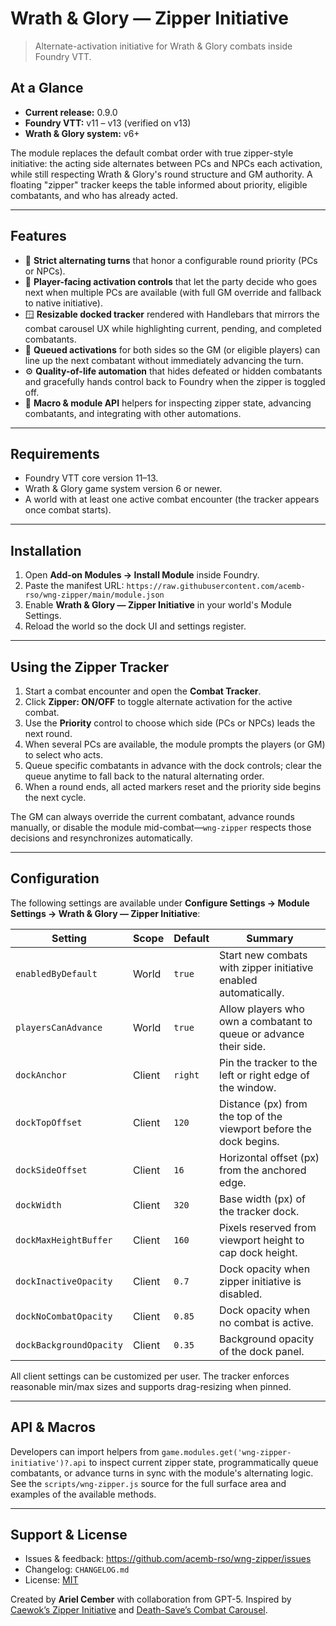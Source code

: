 # Wrath & Glory — Zipper Initiative

> Alternate-activation initiative for Wrath & Glory combats inside Foundry VTT.

## At a Glance
- **Current release:** 0.9.0
- **Foundry VTT:** v11 – v13 (verified on v13)
- **Wrath & Glory system:** v6+

The module replaces the default combat order with true zipper-style initiative: the acting
side alternates between PCs and NPCs each activation, while still respecting Wrath & Glory's
round structure and GM authority. A floating "zipper" tracker keeps the table informed about
priority, eligible combatants, and who has already acted.

---

## Features
- 🔁 **Strict alternating turns** that honor a configurable round priority (PCs or NPCs).
- 👥 **Player-facing activation controls** that let the party decide who goes next when
  multiple PCs are available (with full GM override and fallback to native initiative).
- 🪟 **Resizable docked tracker** rendered with Handlebars that mirrors the combat carousel
  UX while highlighting current, pending, and completed combatants.
- 🧭 **Queued activations** for both sides so the GM (or eligible players) can line up the
  next combatant without immediately advancing the turn.
- ⚙️ **Quality-of-life automation** that hides defeated or hidden combatants and gracefully
  hands control back to Foundry when the zipper is toggled off.
- 🧩 **Macro & module API** helpers for inspecting zipper state, advancing combatants, and
  integrating with other automations.

---

## Requirements
- Foundry VTT core version 11–13.
- Wrath & Glory game system version 6 or newer.
- A world with at least one active combat encounter (the tracker appears once combat starts).

---

## Installation
1. Open **Add-on Modules → Install Module** inside Foundry.
2. Paste the manifest URL: `https://raw.githubusercontent.com/acemb-rso/wng-zipper/main/module.json`
3. Enable **Wrath & Glory — Zipper Initiative** in your world's Module Settings.
4. Reload the world so the dock UI and settings register.

---

## Using the Zipper Tracker
1. Start a combat encounter and open the **Combat Tracker**.
2. Click **Zipper: ON/OFF** to toggle alternate activation for the active combat.
3. Use the **Priority** control to choose which side (PCs or NPCs) leads the next round.
4. When several PCs are available, the module prompts the players (or GM) to select who acts.
5. Queue specific combatants in advance with the dock controls; clear the queue anytime to
   fall back to the natural alternating order.
6. When a round ends, all acted markers reset and the priority side begins the next cycle.

The GM can always override the current combatant, advance rounds manually, or disable the
module mid-combat—`wng-zipper` respects those decisions and resynchronizes automatically.

---

## Configuration
The following settings are available under **Configure Settings → Module Settings → Wrath & Glory — Zipper Initiative**:

| Setting | Scope | Default | Summary |
| --- | --- | --- | --- |
| `enabledByDefault` | World | `true` | Start new combats with zipper initiative enabled automatically. |
| `playersCanAdvance` | World | `true` | Allow players who own a combatant to queue or advance their side. |
| `dockAnchor` | Client | `right` | Pin the tracker to the left or right edge of the window. |
| `dockTopOffset` | Client | `120` | Distance (px) from the top of the viewport before the dock begins. |
| `dockSideOffset` | Client | `16` | Horizontal offset (px) from the anchored edge. |
| `dockWidth` | Client | `320` | Base width (px) of the tracker dock. |
| `dockMaxHeightBuffer` | Client | `160` | Pixels reserved from viewport height to cap dock height. |
| `dockInactiveOpacity` | Client | `0.7` | Dock opacity when zipper initiative is disabled. |
| `dockNoCombatOpacity` | Client | `0.85` | Dock opacity when no combat is active. |
| `dockBackgroundOpacity` | Client | `0.35` | Background opacity of the dock panel. |

All client settings can be customized per user. The tracker enforces reasonable min/max
sizes and supports drag-resizing when pinned.

---

## API & Macros
Developers can import helpers from `game.modules.get('wng-zipper-initiative')?.api` to
inspect current zipper state, programmatically queue combatants, or advance turns in sync with
the module's alternating logic. See the `scripts/wng-zipper.js` source for the full surface
area and examples of the available methods.

---

## Support & License
- Issues & feedback: <https://github.com/acemb-rso/wng-zipper/issues>
- Changelog: `CHANGELOG.md`
- License: [MIT](LICENSE)

Created by **Ariel Cember** with collaboration from GPT-5. Inspired by
[Caewok’s Zipper Initiative](https://github.com/caewok/fvtt-zipper-initiative)
and [Death-Save’s Combat Carousel](https://github.com/death-save/combat-carousel).

